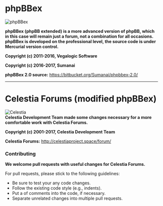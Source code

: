 # phpBBex
![phpBBex](https://phpbbex.ru/forum/styles/prosilver_ex/theme/images/site_logo.png)

**phpBBex (phpBB extended) is a more advanced version of phpBB, which in this case will remain just a forum, not a combination for all occasions. phpBBex is developed on the professional level, the source code is under Mercurial version control.**

**Copyright (c) 2011-2016, Vegalogic Software**

**Copyright (c) 2016-2017, Sumanai**

**phpBBex 2.0 source:** https://bitbucket.org/Sumanai/phpbbex-2.0/
* * *
# Celestia Forums (modified phpBBex)
![Celestia](https://celestiaproject.net/img/albums/2017/04/20/9a57d8f21a129049a6b0e1da3a5c852d.png)  
**Celestia Development Team made some changes necessary for a more comfortable work with Celestia Forums.**

**Copyright (c) 2001-2017, Celestia Development Team**

**Celestia Forums:** http://celestiaproject.space/forum/

### Contributing

**We welcome pull requests with useful changes for Celestia Forums.**  

For pull requests, please stick to the following guidelines:
* Be sure to test your any code changes.
* Follow the existing code style (e.g., indents).
* Put a of comments into the code, if necessary.
* Separate unrelated changes into multiple pull requests.

